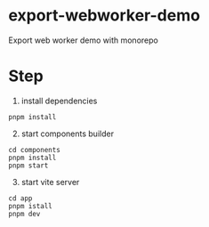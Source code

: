 # export-webworker-demo

Export web worker demo with monorepo

# Step

1. install dependencies

```shell
pnpm install
```

2. start components builder

```shell
cd components
pnpm install
pnpm start
```

3. start vite server

```shell
cd app
pnpm istall
pnpm dev
```
